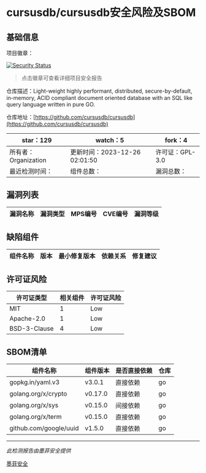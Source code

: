 # cursusdb/cursusdb安全风险及SBOM

## 基础信息

项目徽章：

[![Security Status](https://www.murphysec.com/platform3/v31/badge/1739352101915537408.svg)](https://www.murphysec.com/console/report/1739352038057259008/1739352101915537408)

> 点击徽章可查看详细项目安全报告

仓库描述：Light-weight highly performant, distributed, secure-by-default, in-memory, ACID compliant document oriented database with an SQL like query language written in pure GO.

仓库地址：[https://github.com/cursusdb/cursusdb](https://github.com/cursusdb/cursusdb)

| star：129 | watch：5 | fork：4 |
| ----------- | -------------- | ------------ |
| 所有者：Organization | 更新时间：2023-12-26 02:01:50 | 许可证：GPL-3.0 |
| 最近检测时间： | 组件总数： | 漏洞总数： |




## 漏洞列表

| 漏洞名称 | 漏洞类型 | MPS编号 | CVE编号 | 漏洞等级 |
| ------- | ------ | ------- | ------ | ----- |





## 缺陷组件

| 组件名称 | 版本 | 最小修复版本 | 依赖关系 | 修复建议 |
| -------- | ---- | ------------ | -------- | -------- |





## 许可证风险

| 许可证类型 | 相关组件 | 许可证风险 |
| ---------- | -------- | ---------- |
|MIT|1|Low|
|Apache-2.0|1|Low|
|BSD-3-Clause|4|Low|




## SBOM清单

| 组件名称 | 组件版本 | 是否直接依赖 | 仓库 |
| -------- | -------- | ------------ | ---- |
|gopkg.in/yaml.v3|v3.0.1|直接依赖|go|
|golang.org/x/crypto|v0.17.0|直接依赖|go|
|golang.org/x/sys|v0.15.0|间接依赖|go|
|golang.org/x/term|v0.15.0|直接依赖|go|
|github.com/google/uuid|v1.5.0|直接依赖|go|


------

*此检测报告由墨菲安全提供*

[墨菲安全](www.murphysec.com)